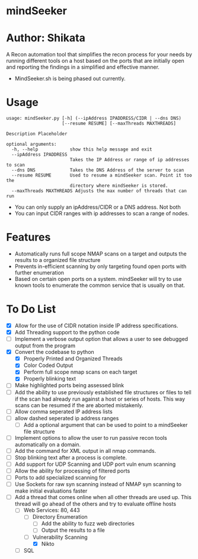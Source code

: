 # mindSeeker
# Author: Shikata 
A Recon automation tool that simplifies the recon process for your needs by running different tools on a host based on the ports that are initially open and reporting the findings in a simplified and effective manner. 

 - MindSeeker.sh is being phased out currently. 

# Usage
```
usage: mindSeeker.py [-h] (--ipAddress IPADDRESS/CIDR | --dns DNS)
                     [--resume RESUME] [--maxThreads MAXTHREADS]

Description Placeholder

optional arguments:
  -h, --help            show this help message and exit
  --ipAddress IPADDRESS
                        Takes the IP Address or range of ip addresses to scan
  --dns DNS             Takes the DNS Address of the server to scan
  --resume RESUME       Used to resume a mindSeeker scan. Point it too the
                        directory where mindSeeker is stored.
  --maxThreads MAXTHREADS Adjusts the max number of threads that can run
```
 - You can only supply an ipAddress/CIDR or a DNS address. Not both
 - You can input CIDR ranges with ip addresses to scan a range of nodes. 

# Features
 - Automatically runs full scope NMAP scans on a target and outputs the results to a organized file structure
 - Prevents in-efficient scanning by only targeting found open ports with further enumeration
 - Based on certain open ports on a system. mindSeeker will try to use known tools to enumerate the common service that is usually on that.

# To Do List
 - [X] Allow for the use of CIDR notation inside IP address specifications.
 - [X] Add Threading support to the python code
 - [ ] Implement a verbose output option that allows a user to see debugged output from the program
 - [X] Convert the codebase to python
   - [X] Properly Printed and Organized Threads 
   - [X] Color Coded Output
   - [X] Perform full scope nmap scans on each target
   - [X] Properly blinking text
 - [ ] Make highlighted ports being assessed blink
 - [ ] Add the ability to use previously established file structures or files to tell if the scan had already run against a host or series of hosts. This way scans can be resumed if the are aborted mistakenly.
 - [ ] Allow comma seperated IP address lists
 - [ ] allow dashed seperated ip address ranges
   - [ ] Add a optional argument that can be used to point to a mindSeeker file structure
 - [ ] Implement options to allow the user to run passive recon tools automatically on a domain. 
 - [ ] Add the command for XML output in all nmap commands.
 - [ ] Stop blinking text after a process is complete.
 - [ ] Add support for UDP Scanning and UDP port vuln enum scanning
 - [ ] Allow the ability for processing of filtered ports
 - [ ] Ports to add specialized scanning for
 - [ ] Use Sockets for raw syn scanning instead of NMAP syn scanning to make initial evaluations faster
 - [ ] Add a thread that comes online when all other threads are used up. This thread will go ahead of the others and try to evaluate offline hosts
   - [ ] Web Services: 80, 443
     - [ ] Directory Enumeration
       - [ ] Add the ability to fuzz web directories
       - [ ] Output the results to a file 
     - [ ] Vulnerability Scanning
       - [X] Nikto
   - [ ] SQL

